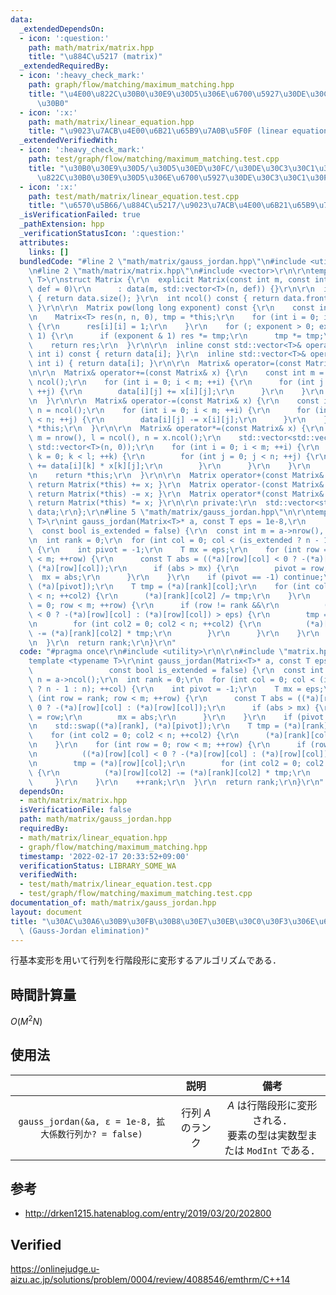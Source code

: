 ```yaml
---
data:
  _extendedDependsOn:
  - icon: ':question:'
    path: math/matrix/matrix.hpp
    title: "\u884C\u5217 (matrix)"
  _extendedRequiredBy:
  - icon: ':heavy_check_mark:'
    path: graph/flow/matching/maximum_matching.hpp
    title: "\u4E00\u822C\u30B0\u30E9\u30D5\u306E\u6700\u5927\u30DE\u30C3\u30C1\u30F3\
      \u30B0"
  - icon: ':x:'
    path: math/matrix/linear_equation.hpp
    title: "\u9023\u7ACB\u4E00\u6B21\u65B9\u7A0B\u5F0F (linear equation)"
  _extendedVerifiedWith:
  - icon: ':heavy_check_mark:'
    path: test/graph/flow/matching/maximum_matching.test.cpp
    title: "\u30B0\u30E9\u30D5/\u30D5\u30ED\u30FC/\u30DE\u30C3\u30C1\u30F3\u30B0/\u4E00\
      \u822C\u30B0\u30E9\u30D5\u306E\u6700\u5927\u30DE\u30C3\u30C1\u30F3\u30B0"
  - icon: ':x:'
    path: test/math/matrix/linear_equation.test.cpp
    title: "\u6570\u5B66/\u884C\u5217/\u9023\u7ACB\u4E00\u6B21\u65B9\u7A0B\u5F0F"
  _isVerificationFailed: true
  _pathExtension: hpp
  _verificationStatusIcon: ':question:'
  attributes:
    links: []
  bundledCode: "#line 2 \"math/matrix/gauss_jordan.hpp\"\n#include <utility>\r\n\r\
    \n#line 2 \"math/matrix/matrix.hpp\"\n#include <vector>\r\n\r\ntemplate <typename\
    \ T>\r\nstruct Matrix {\r\n  explicit Matrix(const int m, const int n, const T\
    \ def = 0)\r\n      : data(m, std::vector<T>(n, def)) {}\r\n\r\n  int nrow() const\
    \ { return data.size(); }\r\n  int ncol() const { return data.front().size();\
    \ }\r\n\r\n  Matrix pow(long long exponent) const {\r\n    const int n = nrow();\r\
    \n    Matrix<T> res(n, n, 0), tmp = *this;\r\n    for (int i = 0; i < n; ++i)\
    \ {\r\n      res[i][i] = 1;\r\n    }\r\n    for (; exponent > 0; exponent >>=\
    \ 1) {\r\n      if (exponent & 1) res *= tmp;\r\n      tmp *= tmp;\r\n    }\r\n\
    \    return res;\r\n  }\r\n\r\n  inline const std::vector<T>& operator[](const\
    \ int i) const { return data[i]; }\r\n  inline std::vector<T>& operator[](const\
    \ int i) { return data[i]; }\r\n\r\n  Matrix& operator=(const Matrix& x) = default;\r\
    \n\r\n  Matrix& operator+=(const Matrix& x) {\r\n    const int m = nrow(), n =\
    \ ncol();\r\n    for (int i = 0; i < m; ++i) {\r\n      for (int j = 0; j < n;\
    \ ++j) {\r\n        data[i][j] += x[i][j];\r\n      }\r\n    }\r\n    return *this;\r\
    \n  }\r\n\r\n  Matrix& operator-=(const Matrix& x) {\r\n    const int m = nrow(),\
    \ n = ncol();\r\n    for (int i = 0; i < m; ++i) {\r\n      for (int j = 0; j\
    \ < n; ++j) {\r\n        data[i][j] -= x[i][j];\r\n      }\r\n    }\r\n    return\
    \ *this;\r\n  }\r\n\r\n  Matrix& operator*=(const Matrix& x) {\r\n    const int\
    \ m = nrow(), l = ncol(), n = x.ncol();\r\n    std::vector<std::vector<T>> res(m,\
    \ std::vector<T>(n, 0));\r\n    for (int i = 0; i < m; ++i) {\r\n      for (int\
    \ k = 0; k < l; ++k) {\r\n        for (int j = 0; j < n; ++j) {\r\n          res[i][j]\
    \ += data[i][k] * x[k][j];\r\n        }\r\n      }\r\n    }\r\n    data.swap(res);\r\
    \n    return *this;\r\n  }\r\n\r\n  Matrix operator+(const Matrix& x) const {\
    \ return Matrix(*this) += x; }\r\n  Matrix operator-(const Matrix& x) const {\
    \ return Matrix(*this) -= x; }\r\n  Matrix operator*(const Matrix& x) const {\
    \ return Matrix(*this) *= x; }\r\n\r\n private:\r\n  std::vector<std::vector<T>>\
    \ data;\r\n};\r\n#line 5 \"math/matrix/gauss_jordan.hpp\"\n\r\ntemplate <typename\
    \ T>\r\nint gauss_jordan(Matrix<T>* a, const T eps = 1e-8,\r\n               \
    \  const bool is_extended = false) {\r\n  const int m = a->nrow(), n = a->ncol();\r\
    \n  int rank = 0;\r\n  for (int col = 0; col < (is_extended ? n - 1 : n); ++col)\
    \ {\r\n    int pivot = -1;\r\n    T mx = eps;\r\n    for (int row = rank; row\
    \ < m; ++row) {\r\n      const T abs = ((*a)[row][col] < 0 ? -(*a)[row][col] :\
    \ (*a)[row][col]);\r\n      if (abs > mx) {\r\n        pivot = row;\r\n      \
    \  mx = abs;\r\n      }\r\n    }\r\n    if (pivot == -1) continue;\r\n    std::swap((*a)[rank],\
    \ (*a)[pivot]);\r\n    T tmp = (*a)[rank][col];\r\n    for (int col2 = 0; col2\
    \ < n; ++col2) {\r\n      (*a)[rank][col2] /= tmp;\r\n    }\r\n    for (int row\
    \ = 0; row < m; ++row) {\r\n      if (row != rank &&\r\n          ((*a)[row][col]\
    \ < 0 ? -(*a)[row][col] : (*a)[row][col]) > eps) {\r\n        tmp = (*a)[row][col];\r\
    \n        for (int col2 = 0; col2 < n; ++col2) {\r\n          (*a)[row][col2]\
    \ -= (*a)[rank][col2] * tmp;\r\n        }\r\n      }\r\n    }\r\n    ++rank;\r\
    \n  }\r\n  return rank;\r\n}\r\n"
  code: "#pragma once\r\n#include <utility>\r\n\r\n#include \"matrix.hpp\"\r\n\r\n\
    template <typename T>\r\nint gauss_jordan(Matrix<T>* a, const T eps = 1e-8,\r\n\
    \                 const bool is_extended = false) {\r\n  const int m = a->nrow(),\
    \ n = a->ncol();\r\n  int rank = 0;\r\n  for (int col = 0; col < (is_extended\
    \ ? n - 1 : n); ++col) {\r\n    int pivot = -1;\r\n    T mx = eps;\r\n    for\
    \ (int row = rank; row < m; ++row) {\r\n      const T abs = ((*a)[row][col] <\
    \ 0 ? -(*a)[row][col] : (*a)[row][col]);\r\n      if (abs > mx) {\r\n        pivot\
    \ = row;\r\n        mx = abs;\r\n      }\r\n    }\r\n    if (pivot == -1) continue;\r\
    \n    std::swap((*a)[rank], (*a)[pivot]);\r\n    T tmp = (*a)[rank][col];\r\n\
    \    for (int col2 = 0; col2 < n; ++col2) {\r\n      (*a)[rank][col2] /= tmp;\r\
    \n    }\r\n    for (int row = 0; row < m; ++row) {\r\n      if (row != rank &&\r\
    \n          ((*a)[row][col] < 0 ? -(*a)[row][col] : (*a)[row][col]) > eps) {\r\
    \n        tmp = (*a)[row][col];\r\n        for (int col2 = 0; col2 < n; ++col2)\
    \ {\r\n          (*a)[row][col2] -= (*a)[rank][col2] * tmp;\r\n        }\r\n \
    \     }\r\n    }\r\n    ++rank;\r\n  }\r\n  return rank;\r\n}\r\n"
  dependsOn:
  - math/matrix/matrix.hpp
  isVerificationFile: false
  path: math/matrix/gauss_jordan.hpp
  requiredBy:
  - math/matrix/linear_equation.hpp
  - graph/flow/matching/maximum_matching.hpp
  timestamp: '2022-02-17 20:33:52+09:00'
  verificationStatus: LIBRARY_SOME_WA
  verifiedWith:
  - test/math/matrix/linear_equation.test.cpp
  - test/graph/flow/matching/maximum_matching.test.cpp
documentation_of: math/matrix/gauss_jordan.hpp
layout: document
title: "\u30AC\u30A6\u30B9\u30FB\u30B8\u30E7\u30EB\u30C0\u30F3\u306E\u6D88\u53BB\u6CD5\
  \ (Gauss-Jordan elimination)"
---
```


行基本変形を用いて行列を行階段形に変形するアルゴリズムである．


## 時間計算量

$O(M^2 N)$


## 使用法

||説明|備考|
|:--:|:--:|:--:|
|`gauss_jordan(&a, ε = 1e-8, 拡大係数行列か? = false)`|行列 $A$ のランク|$A$ は行階段形に変形される．<br>要素の型は実数型または `ModInt` である．|


## 参考

- http://drken1215.hatenablog.com/entry/2019/03/20/202800


## Verified

https://onlinejudge.u-aizu.ac.jp/solutions/problem/0004/review/4088546/emthrm/C++14
